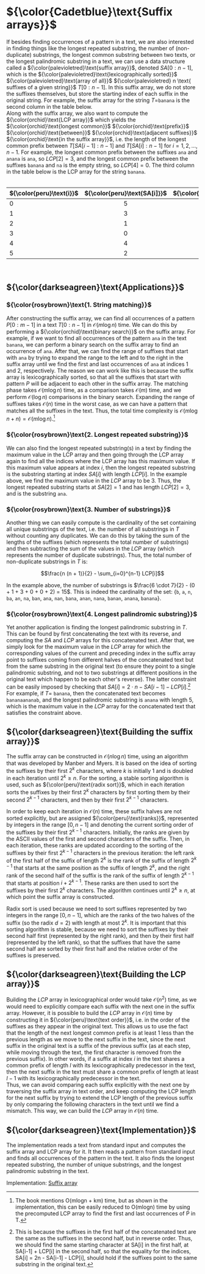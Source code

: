 # ${\color{Cadetblue}\text{Suffix arrays}}$

If besides finding occurrences of a pattern in a text, we are also interested in finding things like the longest repeated substring, the number of (non-duplicate) substrings, the longest common substring between two texts, or the longest palindromic substring in a text, we can use a data structure called a ${\color{palevioletred}\text{suffix array}}$, denoted $SA[0:n-1]$, which is the ${\color{palevioletred}\text{lexicographically sorted}}$ ${\color{palevioletred}\text{array of all}}$ ${\color{palevioletred} n \text{ suffixes of a given string}}$ $T[0:n-1]$. In this suffix array, we do not store the suffixes themselves, but store the starting index of each suffix in the original string. For example, the suffix array for the string $T=$`banana` is the second column in the table below.  
Along with the suffix array, we also want to compute the ${\color{orchid}\text{LCP array}}$ which yields the ${\color{orchid}\text{longest common}}$ ${\color{orchid}\text{prefix}}$ ${\color{orchid}\text{between}}$ ${\color{orchid}\text{adjacent suffixes}}$ ${\color{orchid}\text{in the suffix array}}$, i.e. the length of the longest common prefix between $T[SA[i-1]:n-1]$ and $T[SA[i]:n-1]$ for $i=1,2,\ldots,n-1$. For example, the longest common prefix between the suffixes `ana` and `anana` is `ana`, so $LCP[2]=3$, and the longest common prefix between the suffixes `banana` and `na` is the empty string, so $LCP[4]=0$. The third column in the table below is the LCP array for the string `banana`.  
&nbsp;
<div align="center">

 ${\color{peru}\text{i}}$      |  ${\color{peru}\text{SA[i]}}$  | ${\color{peru}\text{LCP[i]}}$  | ${\color{peru}\text{suffix}}$ |
-------|:-----:|:------:|:-------|
0      | 5     | 0      | a      |
1      | 3     | 1      | ana    |
2      | 1     | 3      | anana  |
3      | 0     | 0      | banana |
4      | 4     | 0      | na     |
5      | 2     | 2      | nana   |

</div>
&nbsp;

## ${\color{darkseagreen}\text{Applications}}$

### ${\color{rosybrown}\text{1. String matching}}$

After constructing the suffix array, we can find all occurrences of a pattern $P[0:m-1]$ in a text $T[0:n-1]$ in $\mathcal{O}(m \log n)$ time. We can do this by performing a ${\color{orchid}\text{binary search}}$ on the suffix array. For example, if we want to find all occurrences of the pattern `ana` in the text `banana`, we can perform a binary search on the suffix array to find an occurrence of `ana`. After that, we can find the range of suffixes that start with `ana` by trying to expand the range to the left and to the right in the suffix array until we find the first and last occurrences of `ana` at indices 1 and 2, respectively. The reason we can work like this is because the suffix array is lexicographically sorted, so that all the suffixes that start with  pattern $P$ will be adjacent to each other in the suffix array. The matching phase takes $\mathcal{O}(m\log n)$ time, as a comparison takes $\mathcal{O}(m)$ time, and we perform $\mathcal{O}(\log n)$ comparisons in the binary search. Expanding the range of suffixes takes $\mathcal{O}(n)$ time in the worst case, as we can have a pattern that matches all the suffixes in the text. Thus, the total time complexity is $\mathcal{O}(m\log n + n) = \mathcal{O}(m\log n)$.[^1]

[^1]: The book mentions O(mlogn + km) time, but as shown in the implementation, this can be easily reduced to O(mlogn) time by using the precomputed LCP array to find the first and last occurrences of P in T.

### ${\color{rosybrown}\text{2. Longest repeated substring}}$

We can also find the longest repeated substring(s) in a text by finding the maximum value in the LCP array and then going through the LCP array again to find all the indices where the LCP array has this maximum value. If this maximum value appears at index $i$, then the longest repeated substring is the substring starting at index $SA[i]$ with length $LCP[i]$. In the example above, we find the maximum value in the $LCP$ array to be 3. Thus, the longest repeated substring starts at $SA[2] = 1$ and has length $LCP[2] = 3$, and is the substring `ana`.

### ${\color{rosybrown}\text{3. Number of substrings}}$

Another thing we can easily compute is the cardinality of the set containing all unique substrings of the text, i.e. the number of all substrings in $T$ without counting any duplicates. We can do this by taking the sum of the lengths of the suffixes (which represents the total number of substrings) and then subtracting the sum of the values in the $LCP$ array (which represents the number of duplicate substrings). Thus, the total number of non-duplicate substrings in $T$ is:

$$\frac{n (n + 1)}{2}  - \sum_{i=0}^{n-1} LCP[i]$$

In the example above, the number of substrings is $\frac{6 \cdot 7}{2} - (0 + 1 + 3 + 0 + 0 + 2) = 15$. This is indeed the cardinality of the set: {`b`, `a`, `n`, `ba`, `an`, `na`, `ban`, `ana`, `nan`, `bana`, `anan`, `nana`, `banan`, `anana`, `banana`}.  

### ${\color{rosybrown}\text{4. Longest palindromic substring}}$

Yet another application is finding the longest palindromic substring in $T$. This can be found by first concatenating the text with its reverse, and computing the $SA$ and $LCP$ arrays for this concatenated text. After that, we simply look for the maximum value in the $LCP$ array for which the corresponding values of the current and preceding index in the suffix array point to suffixes coming from different halves of the concatenated text but from the same substring in the original text (to ensure they point to a single palindromic substring, and not to two substrings at different positions in the original text which happen to be each other's reverse). The latter constraint can be easily imposed by checking that $SA[i] = 2\cdot n - SA[i-1] - LCP[i]$.[^2] For example, if $T =$ `banana`, then the concatenated text becomes `bananaananab`, and the longest palindromic substring is `anana` with length 5, which is the maximum value in the $LCP$ array for the concatenated text that satisfies the constraint above.

[^2]: This is because the suffixes in the first half of the concatenated text are the same as the suffixes in the second half, but in reverse order. Thus, we should find the same starting character at SA[i] in the first half, at SA[i-1] + LCP[i] in the second half, so that the equality for the indices, SA[i] = 2n - SA[i-1] - LCP[i], should hold if the suffixes point to the same substring in the original text.

## ${\color{darkseagreen}\text{Building the suffix array}}$

The suffix array can be constructed in $\mathcal{O}(n\log n)$ time, using an algorithm that was developed by Manber and Myers. It is based on the idea of sorting the suffixes by their first $2^k$ characters, where $k$ is initially 1 and is doubled in each iteration until $2^k \geq n$. For the sorting, a stable sorting algorithm is used, such as ${\color{peru}\text{radix sort}}$, which in each iteration sorts the suffixes by their first $2^k$ characters by first sorting them by their second $2^{k-1}$ characters, and then by their first $2^{k-1}$ characters.

In order to keep each iteration in $\mathcal{O}(n)$ time, these suffix halves are not sorted explicitly, but are assigned ${\color{peru}\text{ranks}}$, represented by integers in the range $[0, n-1]$ and denoting the current sorting order of the suffixes by their first $2^{k-1}$ characters. Initially, the ranks are given by the ASCII values of the first and second characters of the suffix. Then, in each iteration, these ranks are updated according to the sorting of the suffixes by their first $2^{k-1}$ characters in the previous iteration: the left rank of the first half of the suffix of length $2^k$ is the rank of the suffix of length $2^{k-1}$ that starts at the same position as the suffix of length $2^k$, and the right rank of the second half of the suffix is the rank of the suffix of length $2^{k-1}$ that starts at position $i + 2^{k-1}$. These ranks are then used to sort the suffixes by their first $2^k$ characters. The algorithm continues until $2^k \geq n$, at which point the suffix array is constructed.

Radix sort is used because we need to sort suffixes represented by two integers in the range $[0, n-1]$, which are the ranks of the two halves of the suffix (so the radix $d=2$) with length at most $2^k$. It is important that this sorting algorithm is stable, because we need to sort the suffixes by their second half first (represented by the right rank), and then by their first half (represented by the left rank), so that the suffixes that have the same second half are sorted by their first half and the relative order of the suffixes is preserved.

## ${\color{darkseagreen}\text{Building the LCP array}}$

Building the $LCP$ array in lexicographical order would take $\mathcal{O}(n^2)$ time, as we would need to explicitly compare each suffix with the next one in the suffix array. However, it is possible to build the $LCP$ array in $\mathcal{O}(n)$ time by constructing it in ${\color{peru}\text{text order}}$, i.e. in the order of the suffixes as they appear in the original text. This allows us to use the fact that the length of the next longest common prefix is at least 1 less than the previous length as we move to the next suffix in the text, since the next suffix in the original text is a suffix of the previous suffix (as at each step, while moving through the text, the first character is removed from the previous suffix). In other words, if a suffix at index $i$ in the text shares a common prefix of length $l$ with its lexicographically predecessor in the text, then the next suffix in the text must share a common prefix of length at least $l-1$ with its lexicographically predecessor in the text.  
Thus, we can avoid comparing each suffix explicitly with the next one by traversing the suffix array in text order, and keep computing the LCP length for the next suffix by trying to extend the LCP length of the previous suffix by only comparing the following characters in the text until we find a mismatch. This way, we can build the $LCP$ array in $\mathcal{O}(n)$ time.

## ${\color{darkseagreen}\text{Implementation}}$

The implementation reads a text from standard input and computes the suffix array and LCP array for it. It then reads a pattern from standard input and finds all occurrences of the pattern in the text. It also finds the longest repeated substring, the number of unique substrings, and the longest palindromic substring in the text.

Implementation: [Suffix array](https://github.com/pl3onasm/CLRS/blob/main/algorithms/string-matching/suffix-arrays/sa.c)
